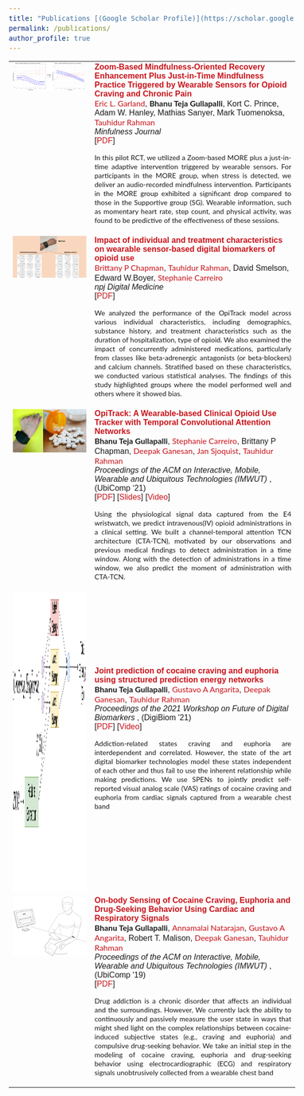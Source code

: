 ```yaml
---
title: "Publications [(Google Scholar Profile)](https://scholar.google.com/citations?user=Jfoac8IAAAAJ&hl=en)"
permalink: /publications/
author_profile: true
---
```

<!-- <b> OpiTrack: A Wearable-based Clinical Opioid Use Tracker with Temporal Convolutional Attention Networks</b> <br> <b>Bhanu Teja Gullapalli</b>, Stephanie Carreiro, Brittany P Chapman, Deepak Ganesan, Jan Sjoquist, Tauhidur Rahman. <i>Proceedings of the ACM on Interactive, Mobile, Wearable and Ubiquitous Technologies (IMWUT) (UbiComp '21).[[PDF]](https://bhanutejagullapalli.github.io/files/IMWUT_OpiTrack.pdf)</i> 


<b> Joint prediction of cocaine craving and euphoria using structured prediction energy networks</b> <br> <b>Bhanu Teja Gullapalli</b>, Gustavo A Angarita, Deepak Ganesan, Tauhidur Rahman. <i>Proceedings of the 2021 Workshop on Future of Digital Biomarkers. [[PDF]](https://bhanutejagullapalli.github.io/files/spen_craving_euphoria.pdf) </i>

<b>On-body Sensing of Cocaine Craving, Euphoria and Drug-Seeking Behavior using Cardiac and Respiratory Signals</b> <br> <b>Bhanu Teja Gullapalli</b>, Annamalai Natarajan, Gustavo A. Angarita, Robert T. Malison, Deepak Ganesan, Tauhidur Rahman. <i>Proceedings of the ACM on Interactive, Mobile, Wearable and Ubiquitous Technologies (IMWUT) (UbiComp '19).[[PDF]](https://bhanutejagullapalli.github.io/files/Ubicomp19-Craving.pdf)</i> 

<b>A New Hierarchical Clustering Algorithm to Identify Non-overlapping Like-minded Communities</b> <br>	Talasila Sai Deepak, Hindol Adhya, Shyamal Kejriwal,  <b>Bhanu Teja Gullapalli</b>, Saswata Shannigrahi. <i>Proceedings of the 27th ACM Conference on Hypertext and Social Media. ACM, 2016 [[PDF]](https://bhanutejagullapalli.github.io/files/cluster2016.pdf)</i> 
<br> -->
<style type="text/css">

table, tr, td {
    border: none;
}
a {
  color: #c7141b;
  text-decoration: none;
}

a:focus,
a:hover {
  color: #f09228;
  text-decoration: none;
}

body,
td,
th,
tr,
p,
a {
  font-family:  sans-serif;
  font-size: 16px
}

abstract {
  font-family: 'Lato', Verdana, Helvetica, sans-serif;
  font-size: 14px;
}

strong {
  font-family:'Lato', Verdana, Helvetica, sans-serif;
  font-size: 16px;
}

heading {
  font-family:  sans-serif;
  font-size: 26px;
}

papertitle {
  font-family:sans-serif;
  font-size: 19	px;
  font-weight: 700
}

author_names {
  font-family:'Lato', Verdana, Helvetica, sans-serif;
  font-size: 16	px;
 
}


name {
  font-family:  sans-serif;
  font-size: 36px;
}

#paper_img {
  width: 400;
  height: 400;
}
#paper_img_new {
  width: 400;
  height: 400;
}

.fade {
  transition: opacity .2s ease-in-out;
  -moz-transition: opacity .2s ease-in-out;
  -webkit-transition: opacity .2s ease-in-out;
}

span.highlight {
  background-color: #ffffd0;
}
</style>

<table id="publications" width="2000" align="center" border="0" border-spacing="0" border-collapse="separate"
  cellspacing="0" cellpadding="100">
  <!-- <tr bgcolor="#ffffd0"> -->

  <tr>
    <td width="700" valign="top">
      <img id="paper_img" src='../images/More.jpg'>
    </td>
    <td width="1400" valign="center">
      <a href="https://link.springer.com/article/10.1007/s12671-023-02137-0">
        <papertitle>Zoom-Based Mindfulness-Oriented Recovery Enhancement Plus Just-in-Time Mindfulness Practice Triggered by Wearable Sensors for Opioid Craving and Chronic Pain
        </papertitle>
      </a>
      <br>
      <a href="https://drericgarland.com/"><author_names>Eric L. Garland</author_names></a>,
      <strong>Bhanu Teja Gullapalli</strong>, Kort C. Prince,  Adam W. Hanley,  Mathias Sanyer, Mark Tuomenoksa,
      <a href="https://www.tauhidurrahman.com/"><author_names>Tauhidur Rahman</author_names></a>
      <br>
      <em>Minfulness Journal</em><br>
      [<a href="https://bhanutejagullapalli.github.io/files/Mindfulness_Wearable.pdf">PDF</a>]
      <br>
      <p align="justify">
        <abstract>
     In this pilot RCT, we utilized a Zoom-based MORE plus a just-in-time adaptive intervention triggered by wearable sensors. For participants in the MORE group, when stress is detected, we deliver an audio-recorded mindfulness intervention. Participants in the MORE group exhibited a significant drop compared to those in the Supportive group (SG). Wearable information, such as momentary heart rate, step count, and physical activity, was found to be predictive of the effectiveness of these sessions.  
        </abstract>
      </p>
    </td>
  </tr>

  <tr>
    <td width="700" valign="top">
      <img id="paper_img" src='../images/Opitrack_characterstics.jpeg'>
    </td>
    <td width="1400" valign="center">
      <a href="https://www.nature.com/articles/s41746-022-00664-z">
        <papertitle>Impact of individual and treatment characteristics on wearable sensor-based digital biomarkers of opioid use
        </papertitle>
      </a>
      <br>
      <a href="https://orcid.org/0000-0001-5761-5135"><author_names>Brittany P Chapman</author_names></a>,
      <a href="https://www.tauhidurrahman.com/"><author_names>Tauhidur Rahman</author_names></a>, David Smelson, Edward W.Boyer,
      <a href="https://umasstox.com/about-us/faculty-fellows/stephanie-carreiro-md/"><author_names>Stephanie Carreiro</author_names></a>
      <br>
      <em>npj Digital Medicine</em><br>
      [<a href="https://bhanutejagullapalli.github.io/files/Opitrack_individiual_characterstics.pdf">PDF</a>]
      <br>
      <p align="justify">
        <abstract>
We analyzed the performance of the OpiTrack model across various individual characteristics, including demographics, substance history, and treatment characteristics such as the duration of hospitalization, type of opioid. We also examined the impact of concurrently administered medications, particularly from classes like beta-adrenergic antagonists (or beta-blockers) and calcium channels. Stratified based on these characteristics, we conducted various statistical analyses. The findings of this study highlighted groups where the model performed well and others where it showed bias.
        </abstract>
      </p>
    </td>
  </tr>


  <tr>
    <td width="700" valign="top">
      <img id="paper_img" src='../images/OpiTrack.png'>
    </td>
    <td width="1400" valign="center">
      <a href="https://doi.org/10.1145/3478107">
        <papertitle>OpiTrack: A Wearable-based Clinical Opioid Use Tracker with Temporal Convolutional Attention Networks
        </papertitle>
      </a>
      <br>
      <strong>Bhanu Teja Gullapalli</strong>,
      <a href="https://umasstox.com/about-us/faculty-fellows/stephanie-carreiro-md/"><author_names>Stephanie Carreiro</author_names></a>,
      Brittany P Chapman,
      <a href="https://people.cs.umass.edu/~dganesan/"><author_names>Deepak Ganesan</author_names></a>,
      <a href="https://www.linkedin.com/in/jansjoquist/"><author_names>Jan Sjoquist</author_names></a>,
      <a href="https://www.tauhidurrahman.com/"><author_names>Tauhidur Rahman</author_names></a>
      <br>
      <em>Proceedings of the ACM on Interactive, Mobile, Wearable and Ubiquitous Technologies (IMWUT) </em>, (UbiComp ‘21)<br>
      [<a href="https://bhanutejagullapalli.github.io/files/IMWUT_OpiTrack.pdf">PDF</a>]
      [<a href="https://bhanutejagullapalli.github.io/files/slides/opitrack_slides.pptx">Slides</a>]
      [<a href="https://www.youtube.com/watch?v=zo2sz6DhK84&t=4s&ab_channel=MOSAICLabUMass">Video</a>]
      <br>
      <p align="justify">
        <abstract>
        Using the physiological signal data captured from the E4 wristwatch, we predict intravenous(IV) opioid administrations in a clinical setting. We built a channel-temporal attention TCN architecture (CTA-TCN), motivated by our observations and previous medical findings to detect administration in a time window. Along with the detection of administrations in a time window, we also predict the moment of administration with CTA-TCN. 
        </abstract>
      </p>
    </td>
  </tr>

  <tr>
    <td width="600" valign="top">
      <img width="600" height="600" src='../images/Spen_cocaine.png'>
    </td>
    <td width="1400" valign="center">
      <a href="https://dl.acm.org/doi/abs/10.1145/3469266.3469881">
        <papertitle>Joint prediction of cocaine craving and euphoria using structured prediction energy networks
        </papertitle>
      </a>
      <br>
      <strong>Bhanu Teja Gullapalli</strong>,
      <a href="https://medicine.yale.edu/profile/gustavo_angarita/"><author_names>Gustavo A Angarita</author_names></a>,
      <a href="https://people.cs.umass.edu/~dganesan/"><author_names>Deepak Ganesan</author_names></a>,
      <a href="https://www.tauhidurrahman.com/"><author_names>Tauhidur Rahman</author_names></a>
      <br>
      <em>Proceedings of the 2021 Workshop on Future of Digital Biomarkers </em>, (DigiBiom '21)<br>
      [<a href="https://bhanutejagullapalli.github.io/files/spen_craving_euphoria.pdf">PDF</a>]
      [<a href="https://www.youtube.com/watch?v=GWDFOkj6gU0&ab_channel=ACMSIGMOBILEONLINE">Video</a>]
      <br>
      <p align="justify">
        <abstract>
        Addiction-related states craving and euphoria are interdependent and correlated. However, the state of the art digital biomarker technologies model these states independent of each other and thus fail to use the inherent relationship while making predictions. We use SPENs to jointly predict self-reported visual analog scale (VAS) ratings of cocaine craving and euphoria from cardiac signals captured from a wearable chest band
        </abstract>
      </p>
    </td>
  </tr>

  <tr>
    <td width="700" valign="top">
      <img id="paper_img" src='../images/cocaine_study.png'>
    </td>
    <td width="1400" valign="center">
      <a href="https://dl.acm.org/doi/10.1145/3328917">
        <papertitle>On-body Sensing of Cocaine Craving, Euphoria and Drug-Seeking Behavior Using Cardiac and Respiratory Signals
        </papertitle>
      </a>
      <br>
      <strong>Bhanu Teja Gullapalli</strong>,
      <a href="https://sites.google.com/site/annamalainatarajanweb/"><author_names>Annamalai Natarajan</author_names></a>,
      <a href="https://medicine.yale.edu/profile/gustavo_angarita/"><author_names>Gustavo A Angarita</author_names></a>,
      Robert T. Malison,
      <a href="https://people.cs.umass.edu/~dganesan/"><author_names>Deepak Ganesan</author_names></a>,
      <a href="https://www.tauhidurrahman.com/"><author_names>Tauhidur Rahman</author_names></a>
      <br>
      <em>Proceedings of the ACM on Interactive, Mobile, Wearable and Ubiquitous Technologies (IMWUT) </em>, (UbiComp '19)<br>
      [<a href="https://bhanutejagullapalli.github.io/files/Ubicomp19-Craving.pdf">PDF</a>]
      <br>
      <p align="justify">
        <abstract>
          Drug addiction is a chronic disorder that affects an individual and the surroundings. However, We currently lack the ability to continuously and passively measure the user state in ways that might shed light on the complex relationships between cocaine-induced subjective states (e.g., craving and euphoria) and compulsive drug-seeking behavior. We take an initial step in the modeling of cocaine craving, euphoria and drug-seeking behavior using electrocardiographic (ECG) and respiratory signals unobtrusively collected from a wearable chest band 
        </abstract>
      </p>
    </td>
  </tr>
 </table>